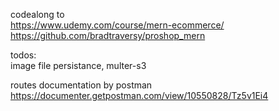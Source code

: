 codealong to  
https://www.udemy.com/course/mern-ecommerce/  
https://github.com/bradtraversy/proshop_mern  

todos:  
image file persistance, multer-s3

routes documentation by postman  
https://documenter.getpostman.com/view/10550828/Tz5v1Ei4
